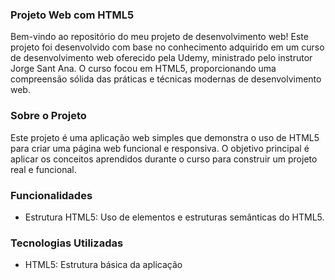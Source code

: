### Projeto Web com HTML5

Bem-vindo ao repositório do meu projeto de desenvolvimento web! Este projeto foi desenvolvido com base no conhecimento adquirido em um curso de desenvolvimento web oferecido pela Udemy, ministrado pelo instrutor Jorge Sant Ana. O curso focou em HTML5, proporcionando uma compreensão sólida das práticas e técnicas modernas de desenvolvimento web.

### Sobre o Projeto

Este projeto é uma aplicação web simples que demonstra o uso de HTML5 para criar uma página web funcional e responsiva. O objetivo principal é aplicar os conceitos aprendidos durante o curso para construir um projeto real e funcional.

### Funcionalidades

* Estrutura HTML5: Uso de elementos e estruturas semânticas do HTML5.

### Tecnologias Utilizadas

* HTML5: Estrutura básica da aplicação
